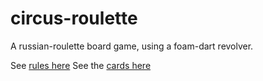 # circus-roulette
A russian-roulette board game, using a foam-dart revolver. 

See [rules here](https://github.com/necarlson97/circus-roulette/blob/main/rules.pdf)
See the [cards here](https://htmlpreview.github.io/?https://github.com/necarlson97/circus-roulette/blob/main/templates/all-cards.html)
